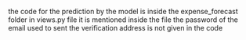 the code for the prediction by  the model is inside the expense_forecast folder in views.py file it is mentioned inside the file
the password of the email used to sent the verification address is not given in the code
